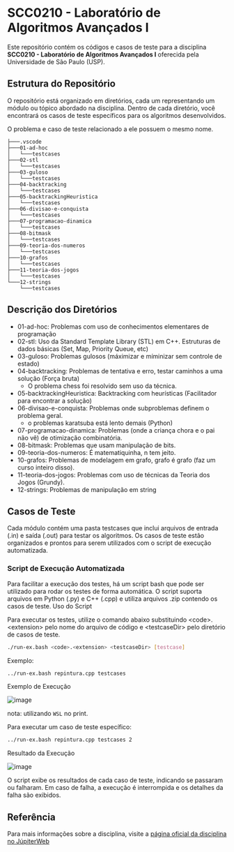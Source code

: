 # SCC0210 - Laboratório de Algoritmos Avançados I

Este repositório contém os códigos e casos de teste para a disciplina **SCC0210 - Laboratório de Algoritmos Avançados I** oferecida pela Universidade de São Paulo (USP).

## Estrutura do Repositório

O repositório está organizado em diretórios, cada um representando um módulo ou tópico abordado na disciplina. Dentro de cada diretório, você encontrará os casos de teste específicos para os algoritmos desenvolvidos.

O problema e caso de teste relacionado a ele possuem o mesmo nome.

```plaintext
├───.vscode
├───01-ad-hoc
│   └───testcases
├───02-stl
│   └───testcases
├───03-guloso
│   └───testcases
├───04-backtracking
│   └───testcases
├───05-backtrackingHeuristica
│   └───testcases
├───06-divisao-e-conquista
│   └───testcases
├───07-programacao-dinamica
│   └───testcases
├───08-bitmask
│   └───testcases
├───09-teoria-dos-numeros
│   └───testcases
├───10-grafos
│   └───testcases
├───11-teoria-dos-jogos
│   └───testcases
└───12-strings
    └───testcases
```

## Descrição dos Diretórios

- 01-ad-hoc: Problemas com uso de conhecimentos elementares de programação
- 02-stl: Uso da Standard Template Library (STL) em C++. Estruturas de dados básicas (Set, Map, Priority Queue, etc)
- 03-guloso: Problemas gulosos (máximizar e míminizar sem controle de estado)
- 04-backtracking: Problemas de tentativa e erro, testar caminhos a uma solução (Força bruta)
  - O problema chess foi resolvido sem uso da técnica.
- 05-backtrackingHeuristica: Backtracking com heurísticas (Facilitador para encontrar a solução)
- 06-divisao-e-conquista: Problemas onde subproblemas definem o problema geral.
  - o problemas karatsuba está lento demais (Python)
- 07-programacao-dinamica: Problemas (onde a criança chora e o pai não vê) de otimização combinatória.
- 08-bitmask: Problemas que usam manipulação de bits.
- 09-teoria-dos-numeros: É matematiquinha, n tem jeito.
- 10-grafos: Problemas de modelagem em grafo, grafo é grafo (faz um curso inteiro disso).
- 11-teoria-dos-jogos: Problemas com uso de técnicas da Teoria dos Jogos (Grundy).
- 12-strings: Problemas de manipulação em string

## Casos de Teste

Cada módulo contém uma pasta testcases que inclui arquivos de entrada (.in) e saída (.out) para testar os algoritmos. Os casos de teste estão organizados e prontos para serem utilizados com o script de execução automatizada.

### Script de Execução Automatizada

Para facilitar a execução dos testes, há um script bash que pode ser utilizado para rodar os testes de forma automática. O script suporta arquivos em Python (.py) e C++ (.cpp) e utiliza arquivos .zip contendo os casos de teste.
Uso do Script

Para executar os testes, utilize o comando abaixo substituindo \<code\>.\<extension\> pelo nome do arquivo de código e \<testcaseDir\> pelo diretório de casos de teste.

```bash
./run-ex.bash <code>.<extension> <testcaseDir> [testcase]
```

Exemplo:

```bash
../run-ex.bash repintura.cpp testcases
```

Exemplo de Execução

![image](https://github.com/user-attachments/assets/64dcc161-3e4c-4c89-b806-bf93db9c4dfe)

nota: utilizando `WSL` no print.

Para executar um caso de teste específico:

```bash
../run-ex.bash repintura.cpp testcases 2
```

Resultado da Execução

![image](https://github.com/user-attachments/assets/624183f8-4157-4d4e-8ff7-0757b9262613)

O script exibe os resultados de cada caso de teste, indicando se passaram ou falharam.
Em caso de falha, a execução é interrompida e os detalhes da falha são exibidos.

## Referência

Para mais informações sobre a disciplina, visite a [página oficial da disciplina no JúpiterWeb](https://uspdigital.usp.br/jupiterweb/obterDisciplina?sgldis=SCC0210&codcur=55041&codhab=0)
